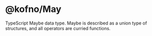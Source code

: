 # @kofno/May

TypeScript Maybe data type. Maybe is described as a union type of structures, and
all operators are curried functions.
